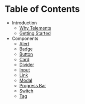 # Table of Contents

- Introduction
  - [Why Telements](introduction/why-telements.md)
  - [Getting Started](introduction/getting-started.md)
- Components
  - [Alert](components/alert.md)
  - [Badge](components/badge.md)
  - [Button](components/button.md)
  - [Card](components/card.md)
  - [Divider](components/divider.md)
  - [Input](components/input.md)
  - [Link](components/link.md)
  - [Modal](components/modal.md)
  - [Progress Bar](components/progress-bar.md)
  - [Switch](components/switch.md)
  - [Tag](components/tag.md)

